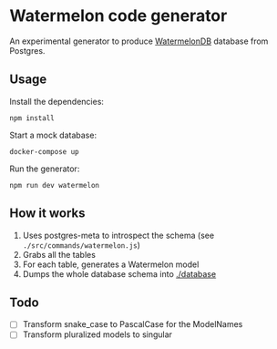 # Watermelon code generator

An experimental generator to produce [WatermelonDB](https://nozbe.github.io/WatermelonDB/index.html) database from Postgres.

## Usage

Install the dependencies:

`npm install`

Start a mock database:

`docker-compose up`

Run the generator:

`npm run dev watermelon`

## How it works

1. Uses postgres-meta to introspect the schema (see `./src/commands/watermelon.js`)
2. Grabs all the tables
3. For each table, generates a Watermelon model
4. Dumps the whole database schema into [./database](./database)

## Todo

- [ ] Transform snake_case to PascalCase for the ModelNames
- [ ] Transform pluralized models to singular